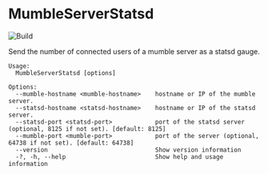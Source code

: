 # MumbleServerStatsd

![Build](https://github.com/corenting/MumbleServerStatsd/workflows/Build/badge.svg)

Send the number of connected users of a mumble server as a statsd gauge.

```
Usage:
  MumbleServerStatsd [options]

Options:
  --mumble-hostname <mumble-hostname>    hostname or IP of the mumble server.
  --statsd-hostname <statsd-hostname>    hostname or IP of the statsd server.
  --statsd-port <statsd-port>            port of the statsd server (optional, 8125 if not set). [default: 8125]
  --mumble-port <mumble-port>            port of the server (optional, 64738 if not set). [default: 64738]
  --version                              Show version information
  -?, -h, --help                         Show help and usage information
```
